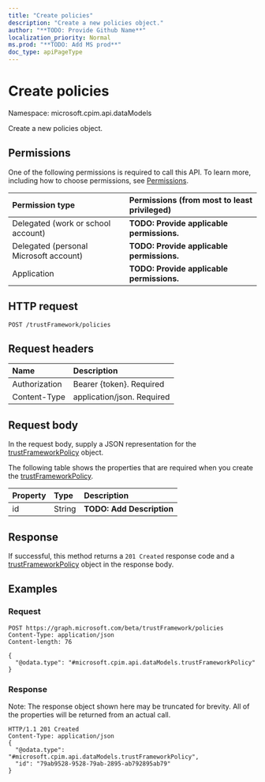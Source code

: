 ```yaml
---
title: "Create policies"
description: "Create a new policies object."
author: "**TODO: Provide Github Name**"
localization_priority: Normal
ms.prod: "**TODO: Add MS prod**"
doc_type: apiPageType
---
```


# Create policies

Namespace: microsoft.cpim.api.dataModels

Create a new policies object.

## Permissions
One of the following permissions is required to call this API. To learn more, including how to choose permissions, see [Permissions](/concepts/permissions-reference.md).

|Permission type|Permissions (from most to least privileged)|
|:---|:---|
|Delegated (work or school account)|**TODO: Provide applicable permissions.**|
|Delegated (personal Microsoft account)|**TODO: Provide applicable permissions.**|
|Application|**TODO: Provide applicable permissions.**|

## HTTP request
<!-- {
  "blockType": "ignored"
}
-->
``` http
POST /trustFramework/policies
```

## Request headers
|Name|Description|
|:---|:---|
|Authorization|Bearer {token}. Required|
|Content-Type|application/json. Required|

## Request body
In the request body, supply a JSON representation for the [trustFrameworkPolicy](../resources/microsoft.cpim.api.datamodels-trustframeworkpolicy.md) object.

The following table shows the properties that are required when you create the [trustFrameworkPolicy](../resources/microsoft.cpim.api.datamodels-trustframeworkpolicy.md).

|Property|Type|Description|
|:---|:---|:---|
|id|String|**TODO: Add Description**|



## Response
If successful, this method returns a `201 Created` response code and a [trustFrameworkPolicy](../resources/microsoft.cpim.api.datamodels-trustframeworkpolicy.md) object in the response body.

## Examples

### Request
<!-- {
  "blockType": "request",
  "name": "create_trustframeworkpolicy_from_"
}
-->
``` http
POST https://graph.microsoft.com/beta/trustFramework/policies
Content-Type: application/json
Content-length: 76

{
  "@odata.type": "#microsoft.cpim.api.dataModels.trustFrameworkPolicy"
}
```

### Response
Note: The response object shown here may be truncated for brevity. All of the properties will be returned from an actual call.
<!-- {
  "blockType": "response",
  "truncated": true,
  "@odata.type": "microsoft.cpim.api.datamodels.trustframeworkpolicy"
}
-->
``` http
HTTP/1.1 201 Created
Content-Type: application/json
{
  "@odata.type": "#microsoft.cpim.api.dataModels.trustFrameworkPolicy",
  "id": "79ab9528-9528-79ab-2895-ab792895ab79"
}
```

